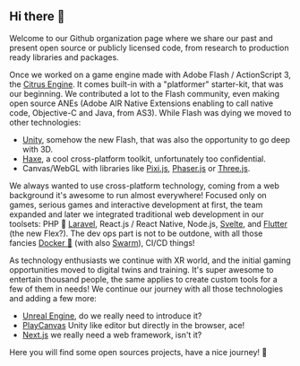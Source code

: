 ## Hi there 👋

Welcome to our Github organization page where we share our past and present open source or publicly licensed code, from research to production ready libraries and packages.

Once we worked on a game engine made with Adobe Flash / ActionScript 3, the [Citrus Engine](https://github.com/DaVikingCode/Citrus-Engine). It comes built-in with a "platformer" starter-kit, that was our beginning. We contributed a lot to the Flash community, even making open source ANEs (Adobe AIR Native Extensions enabling to call native code, Objective-C and Java, from AS3). While Flash was dying we moved to other technologies:
- [Unity](https://unity.com/), somehow the new Flash, that was also the opportunity to go deep with 3D.
- [Haxe](https://haxe.org/), a cool cross-platform toolkit, unfortunately too confidential.
- Canvas/WebGL with libraries like [Pixi.js](https://pixijs.com/), [Phaser.js](https://phaser.io/) or [Three.js](https://threejs.org/).

We always wanted to use cross-platform technology, coming from a web background it's awesome to run almost everywhere! Focused only on games, serious games and interactive development at first, the team expanded and later we integrated traditional web development in our toolsets: PHP 🐘 [Laravel](https://laravel.com/), React.js / React Native, Node.js, [Svelte](https://svelte.dev/), and [Flutter](https://flutter.dev/) (the new Flex?). The dev ops part is not to be outdone, with all those fancies [Docker 🐳](https://www.docker.com/) (with also [Swarm](https://docs.docker.com/engine/swarm/)), CI/CD things!

As technology enthusiasts we continue with XR world, and the initial gaming opportunities moved to digital twins and training. It's super awesome to entertain thousand people, the same applies to create custom tools for a few of them in needs! We continue our journey with all those technologies and adding a few more:
- [Unreal Engine](https://www.unrealengine.com/), do we really need to introduce it?
- [PlayCanvas](https://playcanvas.com/) Unity like editor but directly in the browser, ace!
- [Next.js](https://nextjs.org/) we really need a web framework, isn't it?

Here you will find some open sources projects, have a nice journey! 🌈

<!--

**Here are some ideas to get you started:**

🙋‍♀️ A short introduction - what is your organization all about?
🌈 Contribution guidelines - how can the community get involved?
👩‍💻 Useful resources - where can the community find your docs? Is there anything else the community should know?
🍿 Fun facts - what does your team eat for breakfast?
🧙 Remember, you can do mighty things with the power of [Markdown](https://docs.github.com/github/writing-on-github/getting-started-with-writing-and-formatting-on-github/basic-writing-and-formatting-syntax)
-->
